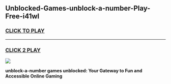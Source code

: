 
## Unblocked-Games-unblock-a-number-Play-Free-i41wl
<h3>
<a href="https://premium76.site?title=unblock-a-number&ref=23A">CLICK TO PLAY</a></h3>
<hr>

<h3>
<a href="https://premium76.site?title=unblock-a-number&ref=23A">CLICK 2 PLAY</a>
  
</h3>

<a href="https://premium76.site?title=unblock-a-number&ref=23A"><img src="https://clearcache.store/games.png"></a>


**unblock-a-number games unblocked: Your Gateway to Fun and Accessible Online Gaming**
